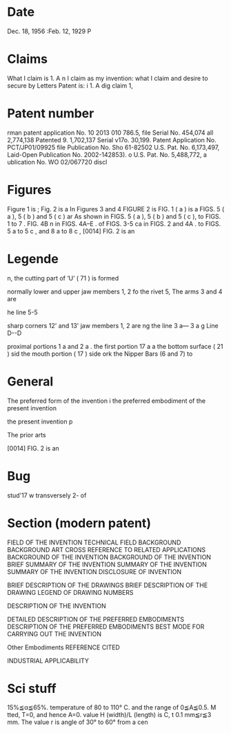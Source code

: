 
# Date
 Dec. 18, 1956
 :Feb. 12, 1929 P


# Claims
What I claim is 1. A n
I claim as my invention:
what I claim and desire to secure by Letters Patent is:
 i 1. A dig
claim 1,

# Patent number
rman patent application No. 10 2013 010 786.5, file
 Serial No. 454,074
 all 2,774,138 Patented
  9. 1,702,137
Serial v17o. 30,199.
Patent Application No. PCT/JP01/09925 file
Publication No. Sho 61-82502
U.S. Pat. No. 6,173,497,
Laid-Open Publication No. 2002-142853).
o U.S. Pat. No. 5,488,772, a
ublication No. WO 02/067720 discl

# Figures
Figure 1 is
; Fig. 2 is a
In Figures 3 and 4
FIGURE 2 is
FIG. 1 ( a ) is a
FIGS. 5 ( a ), 5 ( b ) and 5 ( c ) ar
As shown in FIGS. 5 ( a ), 5 ( b ) and 5 ( c ),
to FIGS. 1 to 7 .
FIG. 4B
n in FIGS. 4A–E .
of FIGS. 3-5 ca
 in FIGS. 2 and 4A .
to FIGS. 5 a to 5 c , and 8 a to 8 c ,
[0014] FIG. 2 is an

# Legende
n, the cutting part of ‘U’ ( 71 ) is formed

normally lower and upper jaw members 1, 2 fo
the rivet 5,
The arms 3 and 4 are

he line 5-5

sharp corners 12' and 13'
jaw members 1, 2 are
ng the line 3 a— 3 a
g Line D--D

proximal portions 1 a and 2 a .
 the first portion 17 a a
the bottom surface ( 21 ) sid
the mouth portion ( 17 ) side
ork the Nipper Bars (6 and 7) to

# General
The preferred form of the invention i
the preferred embodiment of the present invention

the present invention p

The prior arts

[0014] FIG. 2 is an

# Bug
 stud'17 w
transversely 2- of


# Section  (modern patent)
 FIELD OF THE INVENTION
  TECHNICAL FIELD
BACKGROUND
 BACKGROUND ART
  CROSS REFERENCE TO RELATED APPLICATIONS
 BACKGROUND OF THE INVENTION
  BACKGROUND OF THE INVENTION
 BRIEF SUMMARY OF THE INVENTION
  SUMMARY OF THE INVENTION      SUMMARY OF THE INVENTION
 DISCLOSURE OF INVENTION

 BRIEF DESCRIPTION OF THE DRAWINGS
 BRIEF DESCRIPTION OF THE DRAWING
  LEGEND OF DRAWING NUMBERS

 DESCRIPTION OF THE INVENTION

 DETAILED DESCRIPTION OF THE PREFERRED EMBODIMENTS
  DESCRIPTION OF THE PREFERRED EMBODIMENTS
 BEST MODE FOR CARRYING OUT THE INVENTION

 Other Embodiments
 REFERENCE CITED

  INDUSTRIAL APPLICABILITY

# Sci stuff
15%≦α≦65%.
temperature of 80 to 110° C. and
the range of 0≦A≦0.5. M
tted, T=0, and hence A=0.
value H (width)/L (length) is C, t
 0.1 mm≦r≦3 mm.
 The value r is
  angle of 30° to 60° from a cen
